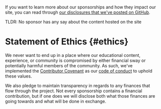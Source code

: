 If you want to learn more about our sponsorships and how they impact our site, you can read through [our disclosures that we've posted on GitHub](https://github.com/unicorn-utterances/unicorn-utterances/issues?q=is%3Aissue+label%3Adisclosure+is%3Aclosed).

TLDR: No sponsor has any say about the content hosted on the site

# Statement of Ethics {#ethics}

We never want to end up in a place where our educational content, experience, or community is compromised by either financial sway or potentially harmful members of the community. As such, we've implemented the [Contributor Covenant](https://www.contributor-covenant.org/) as our [code of conduct](https://github.com/unicorn-utterances/unicorn-utterances/blob/master/CODE_OF_CONDUCT.md) to uphold these values.

We also pledge to maintain transparency in regards to any finances that flow through the project. Not every sponsorship contains a financial contribution, but if one does we will disclose both what those finances are going towards and what will be done in exchange.
